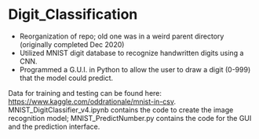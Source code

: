 # Digit_Classification

* Reorganization of repo; old one was in a weird parent directory (originally completed Dec 2020)
* Utilized MNIST digit database to recognize handwritten digits using a CNN. 
* Programmed a G.U.I. in Python to allow the user to draw a digit (0-999) that the model could predict.

Data for training and testing can be found here: https://www.kaggle.com/oddrationale/mnist-in-csv. MNIST_DigitClassifier_v4.ipynb contains the code to create the image recognition model; MNIST_PredictNumber.py contains the code for the GUI and the prediction interface.
